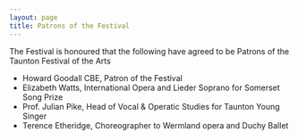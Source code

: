 ```yaml
---
layout: page
title: Patrons of the Festival
---
```


The Festival is honoured that the following have agreed to be Patrons of the Taunton Festival of the Arts

- Howard Goodall CBE, Patron of the Festival
- Elizabeth Watts, International Opera and Lieder Soprano for Somerset Song Prize
- Prof. Julian Pike, Head of Vocal & Operatic Studies for Taunton Young Singer
- Terence Etheridge, Choreographer to Wermland opera and Duchy Ballet